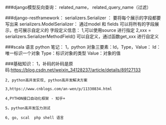 ###django模型反向查询：
    related_name， related_query_name（过滤）

###django-restframework：
    serializers.Serializer ： 要将每个展示的字段都要写出来
    serializers.ModelSerializer： 通过model 和 fields 可以将所有的字段展示，也可展示自定义的
    字段定义信息：
        1,可以使用source 进行指定
        2,xxx = serializers.SerializerMethodField() 可以自定义，通过函数get_xxx 进行自定义

###scala 语言
    python 笔记：
        1，python 对象三要素：Id，Type，Value：
            Id：唯一标识一个对象
            Type：标识对象的类型
            Value：对象的值



###基础知识：
    1，补码的补码是原码:https://blog.csdn.net/weixin_34128237/article/details/89127133
    
    2, python高并发实现, python高并发解决方案
    
    3,https://www.cnblogs.com/an-wen/p/11330834.html
    
    4,PYTHON接口自动化框架 - 知乎+
    
    5，python高并发压力测试
    
    6, go, scal  php shell 语言